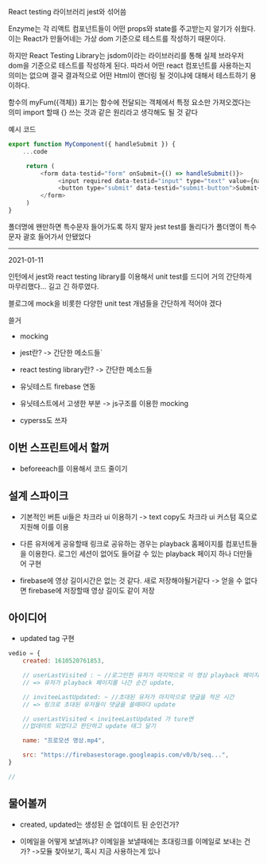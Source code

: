 React testing 라이브러리
jest와 섞어씀

Enzyme는 각 리액트 컴포넌트들이 어떤 props와 state를 
주고받는지 알기가 쉬웠다. 이는 React가 만들어네는 가상 dom
기준으로 테스트를 작성하기 때문이다.

하지만 React Testing Library는 jsdom이라는 라이브러리를 통해
실제 브라우저 dom을 기준으로 테스트를 작성하게 된다.
따라서 어떤 react 컴포넌트를 사용하는지 의미는 없으며
결국 결과적으로 어떤 Html이 랜더링 될 것이냐에 대해서
테스트하기 용이하다.


함수의 myFum({객체}) 표기는
함수에 전달되는 객체에서 특정 요소만 가져오겠다는 의미
import 할때 {} 쓰는 것과 같은 원리라고 생각해도 될 것 같다


예시 코드
```js
export function MyComponent({ handleSubmit }) {
    ...code

     return (
         <form data-testid="form" onSubmit={() => handleSubmit()}>
              <input required data-testid="input" type="text" value={name} onChange={(e) => handleChange(e)}/>
              <button type="submit" data-testid="submit-button">Submit</button>
         </form>
     )
}
```

폴더명에 왠만하면 특수문자 들어가도록 하지 말자
jest test를 돌리다가 폴더명이 특수문자 괄호 들어가서
안됐었다

----
2021-01-11

인턴에서 jest와 react testing library를 이용해서
 unit test를 드디어 거의 간단하게 마무리했다...
길고 긴 하루였다.

블로그에 mock을 비롯한 다양한 unit test 개념들을 간단하게 적어야 겠다

쓸거
* mocking
* jest란? -> 간단한 메소드들`
* react testing library란? -> 간단한 메소드들
* 유닛테스트 firebase 연동
* 유닛테스트에서 고생한 부분 -> js구조를 이용한 mocking

* cyperss도 쓰자

이번 스프린트에서 할꺼
------------------------------------------------
* beforeeach를 이용해서 코드 줄이기


## 설계 스파이크

* 기본적인 버튼 ui들은 차크라 ui 이용하기 
-> text copy도 차크라 ui 커스텀 훅으로 지원해 이를 이용

* 다른 유저에게 공유할때 링크로 공유하는 경우는 playback 홈페이지를
컴포넌트들을 이용한다. 로그인 세션이 없어도 들어갈 수 있는 playback 페이지 하나 더만들어 구현

* firebase에 영상 길이시간은 없는 것 같다. 새로 저장해야될거같다 
-> 얻을 수 없다면  firebase에 저장할때 영상 길이도 같이 저장

아이디어
---
* updated tag 구현
```js
vedio = {
    created: 1610520761853,

    // userLastVisited : ~ //로그인한 유저가 마지막으로 이 영상 playback 페이지에 들어간 시간
    // => 유저가 playback 페이지를 나간 순간 update,

    // inviteeLastUpdated: ~ //초대된 유저가 마지막으로 댓글을 적은 시간
    // => 링크로 초대된 유저들이 댓글을 쓸때마다 update

    // userLastVisited < inviteeLastUpdated 가 ture면
    //업데이트 되었다고 판단하고 update 태그 달기

    name: "프로모션 영상.mp4",

    src: "https://firebasestorage.googleapis.com/v0/b/seq...",
}

// 
```
물어볼꺼
---

* created, updated는 생성된 순 업데이트 된 순인건가?

* 이메일을 어떻게 보낼꺼냐? 이메일을 보낼때에는 초대링크를 이메일로 보내는 건가?
->모듈 찾아보기, 혹시 지금 사용하는게 있나
